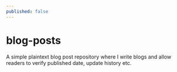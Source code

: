 ```yaml
---
published: false
---
```


# blog-posts

A simple plaintext blog post repository where I write blogs and allow readers to verify published date, update history etc.
